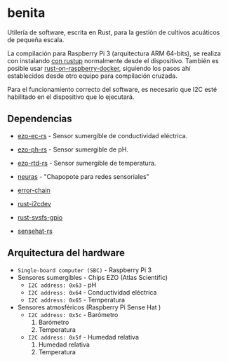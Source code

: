 benita
======

Utilería de software, escrita en Rust, para la gestión de cultivos acuáticos de pequeña escala.

La compilación para Raspberry Pi 3 (arquitectura ARM 64-bits), se realiza con instalando [con rustup](https://www.rust-lang.org/es-ES/install.html) normalmente desde el dispositivo. También es posible usar [rust-on-raspberry-docker](https://github.com/Ragnaroek/rust-on-raspberry-docker), siguiendo los pasos ahí establecidos desde otro equipo para compilación cruzada.

Para el funcionamiento correcto del software, es necesario que I2C esté habilitado en el dispositivo que lo ejecutará.

## Dependencias

*   [ezo-ec-rs](https://github.com/saibatizoku/ezo-ec-rs) - Sensor sumergible de conductividad eléctrica.
*   [ezo-ph-rs](https://github.com/saibatizoku/ezo-ph-rs) - Sensor sumergible de pH.
*   [ezo-rtd-rs](https://github.com/saibatizoku/ezo-rtd-rs) - Sensor sumergible de temperatura.


*   [neuras](https://github.com/saibatizoku/neuras) - "Chapopote para redes sensoriales"


*   [error-chain](https://github.com/brson/error-chain)
*   [rust-i2cdev](https://github.com/rust-embedded/rust-i2cdev)
*   [rust-sysfs-gpio](https://github.com/rust-embedded/rust-sysfs-gpio)
*   [sensehat-rs](https://github.com/shaunmulligan/sensehat-rs.git)

## Arquitectura del hardware

*   `Single-board computer (SBC)` - Raspberry Pi 3
*   Sensores sumergibles - Chips EZO (Atlas Scientific)
    *   `I2C address: 0x63` - pH
    *   `I2C address: 0x64` - Conductividad eléctrica
    *   `I2C address: 0x65` - Temperatura
*   Sensores atmosféricos (Raspberry Pi Sense Hat )
    * `I2C address: 0x5c` - Barómetro
        1. Barómetro
        2. Temperatura
    * `I2C address: 0x5f` - Humedad relativa
        1. Humedad relativa
        2. Temperatura
